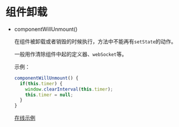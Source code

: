 # 组件卸载

* componentWillUnmount()

  在组件被卸载或者销毁的时候执行，方法中不能再有`setState`的动作。

  一般用作清除组件中起的定义器、`webSocket`等。

  示例：

  ```jsx
  componentWillUnmount() {
    if(this.timer) {
      window.clearInterval(this.timer);
      this.timer = null;
    }
  }
  ```

  [在线示例](https://codesandbox.io/s/o551j5lmry)